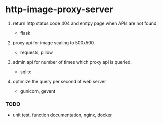 # http-image-proxy-server

1. return http status code 404 and emtpy page when APIs are not found.
    - flask

2. proxy api for image scaling to 500x500.
    - requests, pillow

3. admin api for number of times which proxy api is queried.
    - sqlite

4. optimize the query per second of web server
    - gunicorn, gevent
    

### TODO

- unit test, function documentation, nginx, docker